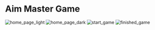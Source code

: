 # Aim Master Game

![home_page_light](https://user-images.githubusercontent.com/34074484/103175756-73739a80-487d-11eb-82f7-75031957ee78.png)
![home_page_dark](https://user-images.githubusercontent.com/34074484/103175758-74a4c780-487d-11eb-9ec8-6a4046d63876.png)
![start_game](https://user-images.githubusercontent.com/34074484/103175762-77072180-487d-11eb-829b-2c0c96cde467.png)
![finished_game](https://user-images.githubusercontent.com/34074484/103175763-79697b80-487d-11eb-9ed2-748c2dfea691.png)

